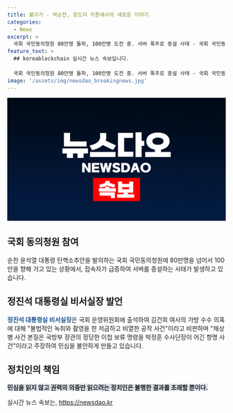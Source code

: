 ```yaml
---
title: 불끄기 - 박순찬, 장도리 카툰에서의 새로운 이야기
categories:
  - News
excerpt: >
  국회 국민동의청원 80만명 돌파, 100만명 도전 중. 서버 폭주로 증설 사태 - 국회 국민동의청원이 80만명을 넘어 100만명을 향해 집중하고 있는 가운데, 대통령실 비서실장의 발언이 논란을 일으키고 있다. 김건희 여사의 가방 수수 의혹과 채상병 사건을 놓고 정치적 갈등이 고조되고 있으며, 민심을 무시하는 행동이 불행한 결과를 초래할 우려가 있다.
feature_text: >
  ## koreablockchain 실시간 뉴스 속보입니다.

  국회 국민동의청원 80만명 돌파, 100만명 도전 중. 서버 폭주로 증설 사태 - 국회 국민동의청원이 80만명을 넘어 100만명을 향해 집중하고 있는 가운데, 대통령실 비서실장의 발언이 논란을 일으키고 있다. 김건희 여사의 가방 수수 의혹과 채상병 사건을 놓고 정치적 갈등이 고조되고 있으며, 민심을 무시하는 행동이 불행한 결과를 초래할 우려가 있다.
image: '/assets/img/newsdao_breakingnews.jpg'
---
```


<p><img src="/assets/img/newsdao_breakingnews.jpg" alt="koreablockchain 속보" /></p>

<h2 data-ke-size="size26">국회 동의청원 참여</h2>

<p data-ke-size="size16">순찬 윤석열 대통령 탄핵소추안을 발의하는 국회 국민동의청원에 80만명을 넘어서 100만을 향해 가고 있는 상황에서, 접속자가 급증하여 서버를 증설하는 사태가 발생하고 있습니다.</p>

<h2 data-ke-size="size26">정진석 대통령실 비서실장 발언</h2>

<p data-ke-size="size16"><b><span style="color: #1a5490;">정진석 대통령실 비서실장</span></b>은 국회 운영위원회에 출석하여 김건희 여사의 가방 수수 의혹에 대해 "불법적인 녹취와 촬영을 한 저급하고 비열한 공작 사건"이라고 비판하며 "채상병 사건 본질은 국방부 장관의 정당한 이첩 보류 명령을 박정훈 수사단장이 어긴 항명 사건"이라고 주장하여 민심을 불안하게 만들고 있습니다.</p>

<h2 data-ke-size="size26">정치인의 책임</h2>

<p data-ke-size="size16"><b><span style="background-color: #21538527;">민심을 읽지 않고 권력의 의중만 읽으려는 정치인은 불행한 결과를 초래할 뿐이다.</span></b></p>
실시간 뉴스 속보는, <a href="https://newsdao.kr" rel="dofollow">https://newsdao.kr</a>


